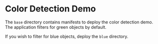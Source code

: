 # Color Detection Demo

The `base` directory contains manifests to deploy the color detection demo. The application filters for green objects by default.

If you wish to filter for blue objects, deploy the `blue` directory.

